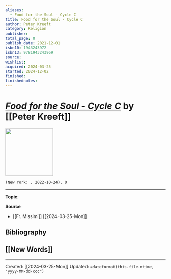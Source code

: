 ```yaml
---
aliases:
  - Food for the Soul - Cycle C
title: Food for the Soul - Cycle C
author: Peter Kreeft
category: Religion
publisher: 
total_page: 0
publish_date: 2021-12-01
isbn10: 1943243972
isbn13: 9781943243969
source: 
wishlist: 
acquired: 2024-03-25
started: 2024-12-02
finished: 
finishednotes:
---
```

# *[Food for the Soul - Cycle C](https://bookstore.wordonfire.org/products/food-for-the-soul-cycle-c)* by [[Peter Kreeft]]

<img src="https://bookstore.wordonfire.org/cdn/shop/products/Food-for-the-Soul-C-SHOPIFY-Front.png?v=1678295958&width=2048" width=150>

`(New York: , 2022-10-24), 0`



--- 
**Topic**: 

**Source**
- [[Fr. Missimi]] [[2024-03-25-Mon]]

**Bibliography**
- 
 
**[[New Words]]**
- 

---
Created: [[2024-03-25-Mon]]
Updated: `=dateformat(this.file.mtime, "yyyy-MM-dd-ccc")`